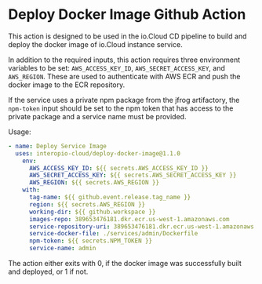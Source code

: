 # Deploy Docker Image Github Action

This action is designed to be used in the io.Cloud CD pipeline to build and deploy the docker image of io.Cloud instance service.

In addition to the required inputs, this action requires three environment variables to be set: `AWS_ACCESS_KEY_ID`, `AWS_SECRET_ACCESS_KEY`, and `AWS_REGION`. These are used to authenticate with AWS ECR and push the docker image to the ECR repository.

If the service uses a private npm package from the jfrog artifactory, the `npm-token` input should be set to the npm token that has access to the private package and a service name must be provided.

Usage:
```yaml
- name: Deploy Service Image
  uses: interopio-cloud/deploy-docker-image@1.1.0
    env:
      AWS_ACCESS_KEY_ID: ${{ secrets.AWS_ACCESS_KEY_ID }}
      AWS_SECRET_ACCESS_KEY: ${{ secrets.AWS_SECRET_ACCESS_KEY }}
      AWS_REGION: ${{ secrets.AWS_REGION }}
    with:
      tag-name: ${{ github.event.release.tag_name }}
      region: ${{ secrets.AWS_REGION }}
      working-dir: ${{ github.workspace }}
      images-repo: 389653476181.dkr.ecr.us-west-1.amazonaws.com
      service-repository-uri: 389653476181.dkr.ecr.us-west-1.amazonaws.com/acme-wealth/admin
      service-docker-file: ./services/admin/Dockerfile
      npm-token: ${{ secrets.NPM_TOKEN }}
      service-name: admin
```

The action either exits with 0, if the docker image was successfully built and deployed, or 1 if not.
